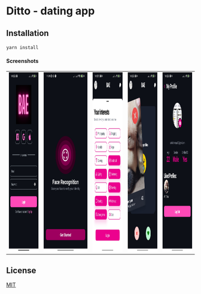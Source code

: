 # Ditto - dating app

## Installation
```bash
yarn install
```

#### Screenshots
<table>
  <tr>
    <td><img src="screenshots/1.jpg" width=270 height=480></td>
    <td><img src="screenshots/2.jpg" width=400 height=480></td>
    <td><img src="screenshots/3.jpg" width=270 height=480></td>
    <td><img src="screenshots/4.jpg" width=270 height=480></td>
    <td><img src="screenshots/5.jpg" width=270 height=480></td>
  </tr>
</table>

## License
[MIT](https://choosealicense.com/licenses/mit/)
